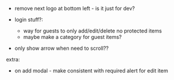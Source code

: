 
- remove next logo at bottom left - is it just for dev?

- login stuff?:

  - way for guests to only add/edit/delete no protected items
  - maybe make a category for guest items?

- only show arrow when need to scroll??



extra:
- on add modal - make consistent with required alert for edit item